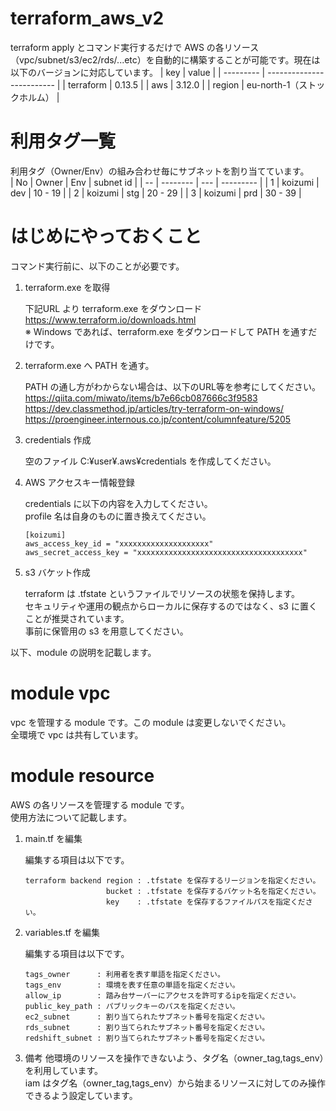 # terraform_aws_v2
terraform apply とコマンド実行するだけで AWS の各リソース（vpc/subnet/s3/ec2/rds/...etc）を自動的に構築することが可能です。現在は以下のバージョンに対応しています。
| key       | value                     |
| --------- | ------------------------- |
| terraform | 0.13.5                    |
| aws       | 3.12.0                    |
| region    | eu-north-1（ストックホルム） |

# 利用タグ一覧
利用タグ（Owner/Env）の組み合わせ毎にサブネットを割り当てています。<br>
| No | Owner    | Env | subnet id |
| -- | -------- | --- | --------- |
| 1  | koizumi  | dev | 10 - 19   |
| 2  | koizumi  | stg | 20 - 29   |
| 3  | koizumi  | prd | 30 - 39   |

# はじめにやっておくこと
コマンド実行前に、以下のことが必要です。
1. terraform.exe を取得

    下記URL より terraform.exe をダウンロード<br>
    https://www.terraform.io/downloads.html<br>
    ※ Windows であれば、terraform.exe をダウンロードして PATH を通すだけです。

2. terraform.exe へ PATH を通す。

    PATH の通し方がわからない場合は、以下のURL等を参考にしてください。<br>
    https://qiita.com/miwato/items/b7e66cb087666c3f9583<br>
    https://dev.classmethod.jp/articles/try-terraform-on-windows/<br>
    https://proengineer.internous.co.jp/content/columnfeature/5205

3. credentials 作成

    空のファイル C:¥user¥.aws¥credentials を作成してください。

4. AWS アクセスキー情報登録

    credentials に以下の内容を入力してください。<br>
    profile 名は自身のものに置き換えてください。
    ```
    [koizumi]
    aws_access_key_id = "xxxxxxxxxxxxxxxxxxxx"
    aws_secret_access_key = "xxxxxxxxxxxxxxxxxxxxxxxxxxxxxxxxxxxxx"
    ```

5. s3 バケット作成

    terraform は .tfstate というファイルでリソースの状態を保持します。<br>
    セキュリティや運用の観点からローカルに保存するのではなく、s3 に置くことが推奨されています。<br>
    事前に保管用の s3 を用意してください。

以下、module の説明を記載します。

# module vpc
vpc を管理する module です。この module は変更しないでください。<br>
全環境で vpc は共有しています。

# module resource
AWS の各リソースを管理する module です。<br>
使用方法について記載します。

1. main.tf を編集

    編集する項目は以下です。
    ```
    terraform backend region : .tfstate を保存するリージョンを指定ください。
                      bucket : .tfstate を保存するバケット名を指定ください。
                      key    : .tfstate を保存するファイルパスを指定ください。

2. variables.tf を編集

    編集する項目は以下です。
    ```
    tags_owner      : 利用者を表す単語を指定ください。
    tags_env        : 環境を表す任意の単語を指定ください。
    allow_ip        : 踏み台サーバーにアクセスを許可するipを指定ください。
    public_key_path : パブリックキーのパスを指定ください。
    ec2_subnet      : 割り当てられたサブネット番号を指定ください。
    rds_subnet      : 割り当てられたサブネット番号を指定ください。
    redshift_subnet : 割り当てられたサブネット番号を指定ください。

9. 備考
他環境のリソースを操作できないよう、タグ名（owner_tag,tags_env）を利用しています。<br>
iam はタグ名（owner_tag,tags_env）から始まるリソースに対してのみ操作できるよう設定しています。<br>
